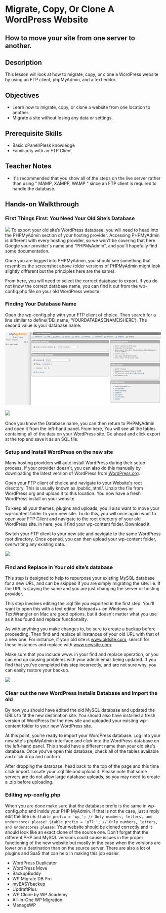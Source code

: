 # Migrate, Copy, Or Clone A WordPress Website

## How to move your site from one server to another.

## Description
  This lesson will look at how to migrate, copy, or clone a WordPress website by using an FTP client, phpMyAdmin, and a text editor.

## Objectives

  *   Learn how to migrate, copy, or clone a website from one location to another.
  *   Migrate a site without losing any data or settings.

## Prerequisite Skills

*   Basic cPanel/Plesk knowledge
*   Familiarity with an FTP Client

## Teacher Notes

*   It's recommended that you show all of the steps on the live server rather than using " MAMP, XAMPP, WAMP " since an FTP client is required to handle the database.

## Hands-on Walkthrough

### First Things First: You Need Your Old Site’s Database

[![](https://make.wordpress.org/training/files/2016/04/First_Things_First_You_Need_the_Old_Site_s_Database.png)](https://make.wordpress.org/training/files/2016/04/First_Things_First_You_Need_the_Old_Site_s_Database.png)
To export your old site’s WordPress database, you will need to head into the PHPMyAdmin section of your hosting provider. Accessing PHPMyAdmin is different with every hosting provider, so we won’t be covering that here. Google your provider's name and “PHPMyAdmin”, and you'll hopefully find some documentation.

Once you are logged into PHPMyAdmin, you should see something that resembles the screenshot above (older versions of PHPMyAdmin might look slightly different but the principles here are the same).

 <span style="font-weight: 400">From here, you will need to select the correct database to export. If you do not know the correct database name, you can find it out from the wp-config.php file on your old WordPress website. </span>

### Finding Your Database Name


Open the wp-config.php with your FTP client of choice. Then search for a line similar to define(‘DB_name, ‘YOURDATABASENAMEISHERE’). The second value is your database name.

[![phpMyAdmin Interface](images/php-myadmin-interface.jpg)](images/php-myadmin-interface.jpg)

 [![](https://make.wordpress.org/training/files/2016/04/PHP-My-Admin-Export.png)](https://make.wordpress.org/training/files/2016/04/PHP-My-Admin-Export.png)

Once you know the Database name, you can then return to PHPMyAdmin and open it from the left-hand panel. From here, You will see all the tables containing all of the data on your WordPress site. Go ahead and click export at the top and save it as an SQL file.

### Setup and Install WordPress on the new site

Many hosting providers will auto install WordPress during their setup process. If your provider doesn't, you can also do this manually by downloading the latest version of WordPress from [WordPress.org](wordpress.org).

Open your FTP client of choice and navigate to your Website's root directory. This is usually known as /public_html/. Unzip the file from WordPress.org and upload it to this location. You now have a fresh WordPress install on your website.

To keep all your themes, plugins and uploads, you'll also want to move your wp-content folder to your new site. To do this, you will once again want to open your FTP Client and navigate to the root directory of your old WordPress site. In here, you'll find your wp-content folder. Download it.

Switch your FTP client to your new site and navigate to the same WordPress root directory. Once opened, you can then upload your wp-content folder, overwriting any existing data.

 [![](https://make.wordpress.org/training/files/2016/04/Setup_and_Install_WordPress_for_the_new_site.png)](https://make.wordpress.org/training/files/2016/04/Setup_and_Install_WordPress_for_the_new_site.png)

### Find and Replace in Your old site’s database

This step is designed to help to repurpose your existing MySQL database for a new URL, and can be skipped if you are simply migrating the site: i.e. If the URL is staying the same and you are just changing the server or hosting provider.

This step involves editing the .sql file you exported in the first step. You'll want to open this with a text editor. Notepad++ on Windows or TextWrangler on Mac are good options, but it doesn't matter what you use as it has found and replace functionality.

As with anything you make changes to, be sure to create a backup before proceeding. Then find and replace all instances of your old URL with that of a new one. For instance, if your old site is www.oldsite.com, search for these instances and replace with www.newsite.com.

Make sure that you include www. in your find and replace operation, or you can end up causing problems with your admin email being updated. If you find that you've completed this step incorrectly, and are not sure why, you can easily restore your backup.

 [![](https://make.wordpress.org/training/files/2016/04/Find_and_Replace_in_old_site_s_database.png)](https://make.wordpress.org/training/files/2016/04/Find_and_Replace_in_old_site_s_database.png)
### Clear out the new WordPress installs Database and Import the old

By now you should have edited the old MySQL database and updated the URLs to fit the new destination site. You should also have installed a fresh version of WordPress for the new site and uploaded your existing wp-content folder to your new WordPress site.

At this point, you're ready to import your WordPress database. Log into your new site's phpMyAdmin interface and click into the WordPress database on the left-hand panel. This should have a different name than your old site's database. Once you've open this database, check all of the tables available and click drop and confirm.

After dropping the database, head back to the top of the page and this time click import. Locate your .sql file and upload it. Please note that some servers are do not allow large database uploads, so you may need to create a .zip before uploading.

### Editing wp-config.php

When you are done make sure that the database prefix is the same in wp-config.php and inside your PHP MyAdmin. If that is not the case, just simply edit the line i.e: `$table_prefix = 'wp_'; // Only numbers, letters, and underscores please! $table_prefix = 'y77_'; // Only numbers, letters, and underscores please!` Your website should be cloned correctly and it should look like an exact clone of the source one. Don’t forget that the different PHP and MySQL versions could cause issues in the proper functioning of the new website but mostly in the case when the versions are lower on a destination than on the source server. There are also a lot of plugins and SaaS that can help in making this job easier.

*   WordPress Duplicator
*   WordPress Move
*   BackupBuddy
*   WP Migrate DB Pro
*   myEASYbackup
*   UpdraftPlus
*   WP Clone by WP Academy
*   All-in-One WP Migration
*   ManageWP
